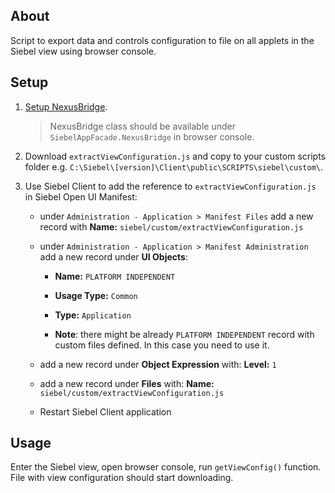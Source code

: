 
## About
Script to export data and controls configuration to file on all applets in the Siebel view using browser console.

## Setup
1. [Setup NexusBridge](https://github.com/ideaportriga/nexus-bridge/wiki/Setup-Nexus-Bridge).
	> NexusBridge class should be available under `SiebelAppFacade.NexusBridge` in browser console.
3.  Download `extractViewConfiguration.js` and copy to your custom scripts folder e.g.  `C:\Siebel\[version]\Client\public\SCRIPTS\siebel\custom\`.

4.  Use Siebel Client to add the reference to  `extractViewConfiguration.js`  in Siebel Open UI Manifest:

    -   under  `Administration - Application > Manifest Files`  add a new record with  **Name:**  `siebel/custom/extractViewConfiguration.js`

    -   under  `Administration - Application > Manifest Administration`  add a new record under  **UI Objects**:

        -   **Name:**  `PLATFORM INDEPENDENT`

        -   **Usage Type:**  `Common`

        -   **Type:**  `Application`

        -   **Note**: there might be already  `PLATFORM INDEPENDENT`  record with custom files defined. In this case you need to use it.

    -   add a new record under  **Object Expression**  with:  **Level:**  `1`

    -   add a new record under  **Files**  with:  **Name:**  `siebel/custom/extractViewConfiguration.js`

    -   Restart Siebel Client application

## Usage
Enter the Siebel view, open browser console, run `getViewConfig()` function.
File with view configuration should start downloading.
